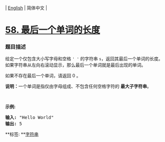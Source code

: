 | [English](README_EN.md) | 简体中文 |

# [58. 最后一个单词的长度](https://leetcode-cn.com/problems/length-of-last-word)
 ### 题目描述
<p>给定一个仅包含大小写字母和空格&nbsp;<code>&#39; &#39;</code>&nbsp;的字符串 <code>s</code>，返回其最后一个单词的长度。如果字符串从左向右滚动显示，那么最后一个单词就是最后出现的单词。</p>

<p>如果不存在最后一个单词，请返回 0&nbsp;。</p>

<p><strong>说明：</strong>一个单词是指仅由字母组成、不包含任何空格字符的 <strong>最大子字符串</strong>。</p>

<p>&nbsp;</p>

<p><strong>示例:</strong></p>

<pre><strong>输入:</strong> &quot;Hello World&quot;
<strong>输出:</strong> 5
</pre>

**标签:	**[字符串](https://leetcode-cn.com/tag/string) 